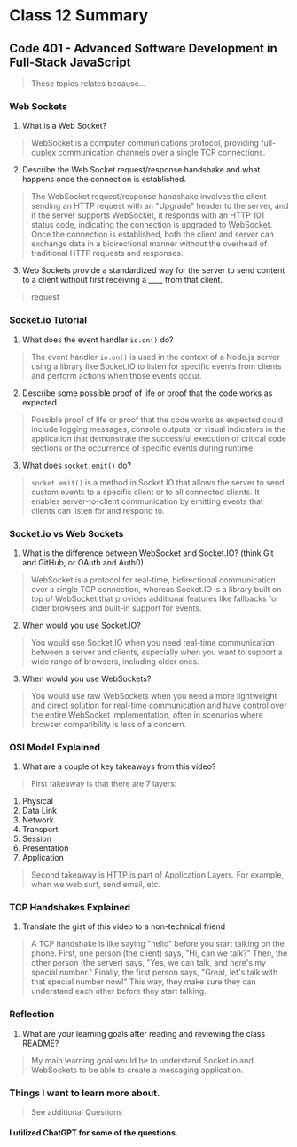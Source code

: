 # Class 12 Summary
## Code 401 - Advanced Software Development in Full-Stack JavaScript

> These topics relates because...

### Web Sockets
1. What is a Web Socket?
> WebSocket is a computer communications protocol, providing full-duplex communication channels over a single TCP connections.
2. Describe the Web Socket request/response handshake and what happens once the connection is established.
> The WebSocket request/response handshake involves the client sending an HTTP request with an "Upgrade" header to the server, and if the server supports WebSocket, it responds with an HTTP 101 status code, indicating the connection is upgraded to WebSocket. Once the connection is established, both the client and server can exchange data in a bidirectional manner without the overhead of traditional HTTP requests and responses.
3. Web Sockets provide a standardized way for the server to send content to a client without first receiving a ____ from that client.
> request
### Socket.io Tutorial
1. What does the event handler `io.on()` do?
> The event handler `io.on()` is used in the context of a Node.js server using a library like Socket.IO to listen for specific events from clients and perform actions when those events occur.
2. Describe some possible proof of life or proof that the code works as expected
> Possible proof of life or proof that the code works as expected could include logging messages, console outputs, or visual indicators in the application that demonstrate the successful execution of critical code sections or the occurrence of specific events during runtime.
3. What does `socket.emit()` do?
> `socket.emit()` is a method in Socket.IO that allows the server to send custom events to a specific client or to all connected clients. It enables server-to-client communication by emitting events that clients can listen for and respond to.

### Socket.io vs Web Sockets
1. What is the difference between WebSocket and Socket.IO? (think Git and GitHub, or OAuth and Auth0).
> WebSocket is a protocol for real-time, bidirectional communication over a single TCP connection, whereas Socket.IO is a library built on top of WebSocket that provides additional features like fallbacks for older browsers and built-in support for events.
2. When would you use Socket.IO?
> You would use Socket.IO when you need real-time communication between a server and clients, especially when you want to support a wide range of browsers, including older ones.
3. When would you use WebSockets?
> You would use raw WebSockets when you need a more lightweight and direct solution for real-time communication and have control over the entire WebSocket implementation, often in scenarios where browser compatibility is less of a concern.

### OSI Model Explained
1. What are a couple of key takeaways from this video?
> First takeaway is that there are 7 layers:
  1. Physical
  2. Data Link
  3. Network
  4. Transport
  5. Session
  6. Presentation
  7. Application
> Second takeaway is HTTP is part of Application Layers. For example, when we web surf, send email, etc.

### TCP Handshakes Explained
1. Translate the gist of this video to a non-technical friend
> A TCP handshake is like saying "hello" before you start talking on the phone. First, one person (the client) says, "Hi, can we talk?" Then, the other person (the server) says, "Yes, we can talk, and here's my special number." Finally, the first person says, "Great, let's talk with that special number now!" This way, they make sure they can understand each other before they start talking.

### Reflection
1. What are your learning goals after reading and reviewing the class README?
> My main learning goal would be to understand Socket.io and WebSockets to be able to create a messaging application.

### Things I want to learn more about.
> See additional Questions

#### I utilized ChatGPT for some of the questions.